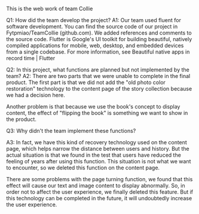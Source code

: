 This is the web work of team Collie 

Q1: How did the team develop the project?
A1: Our team used fluent for software development. You can find the source code of our project in Fytpmiao/TeamCollie (github.com). 
	We added references and comments to the source code.
	Flutter is Google's UI toolkit for building beautiful, natively compiled applications for mobile, web, desktop, and embedded devices from a single codebase. For more information, see Beautiful native apps in record time | Flutter

Q2: In this project, what functions are planned but not implemented by the team?
A2: There are two parts that we were unable to complete in the final product. The first part is that we did not add the "old photo color restoration" technology to the content page of the story collection because we had a decision here. 

Another problem is that because we use the book's concept to display content, the effect of "flipping the book" is something we want to show in the product.

Q3: Why didn't the team implement these functions?

A3: In fact, we have this kind of recovery technology used on the content page, which helps narrow the distance between users and history. But the actual situation is that we found in the test that users have reduced the feeling of years after using this function. This situation is not what we want to encounter, so we deleted this function on the content page. 

There are some problems with the page turning function, we found that this effect will cause our text and image content to display abnormally. So, in order not to affect the user experience, we finally deleted this feature. But if this technology can be completed in the future, it will undoubtedly increase the user experience.

